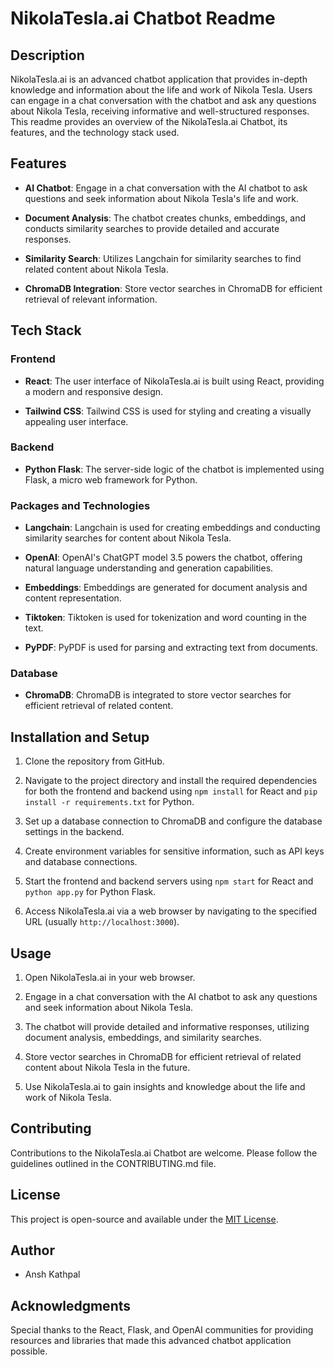 # NikolaTesla.ai Chatbot Readme

## Description
NikolaTesla.ai is an advanced chatbot application that provides in-depth knowledge and information about the life and work of Nikola Tesla. Users can engage in a chat conversation with the chatbot and ask any questions about Nikola Tesla, receiving informative and well-structured responses. This readme provides an overview of the NikolaTesla.ai Chatbot, its features, and the technology stack used.

## Features
- **AI Chatbot**: Engage in a chat conversation with the AI chatbot to ask questions and seek information about Nikola Tesla's life and work.

- **Document Analysis**: The chatbot creates chunks, embeddings, and conducts similarity searches to provide detailed and accurate responses.

- **Similarity Search**: Utilizes Langchain for similarity searches to find related content about Nikola Tesla.

- **ChromaDB Integration**: Store vector searches in ChromaDB for efficient retrieval of relevant information.

## Tech Stack
### Frontend
- **React**: The user interface of NikolaTesla.ai is built using React, providing a modern and responsive design.

- **Tailwind CSS**: Tailwind CSS is used for styling and creating a visually appealing user interface.

### Backend
- **Python Flask**: The server-side logic of the chatbot is implemented using Flask, a micro web framework for Python.

### Packages and Technologies
- **Langchain**: Langchain is used for creating embeddings and conducting similarity searches for content about Nikola Tesla.

- **OpenAI**: OpenAI's ChatGPT model 3.5 powers the chatbot, offering natural language understanding and generation capabilities.

- **Embeddings**: Embeddings are generated for document analysis and content representation.

- **Tiktoken**: Tiktoken is used for tokenization and word counting in the text.

- **PyPDF**: PyPDF is used for parsing and extracting text from documents.

### Database
- **ChromaDB**: ChromaDB is integrated to store vector searches for efficient retrieval of related content.

## Installation and Setup
1. Clone the repository from GitHub.

2. Navigate to the project directory and install the required dependencies for both the frontend and backend using `npm install` for React and `pip install -r requirements.txt` for Python.

3. Set up a database connection to ChromaDB and configure the database settings in the backend.

4. Create environment variables for sensitive information, such as API keys and database connections.

5. Start the frontend and backend servers using `npm start` for React and `python app.py` for Python Flask.

6. Access NikolaTesla.ai via a web browser by navigating to the specified URL (usually `http://localhost:3000`).

## Usage
1. Open NikolaTesla.ai in your web browser.

2. Engage in a chat conversation with the AI chatbot to ask any questions and seek information about Nikola Tesla.

3. The chatbot will provide detailed and informative responses, utilizing document analysis, embeddings, and similarity searches.

4. Store vector searches in ChromaDB for efficient retrieval of related content about Nikola Tesla in the future.

5. Use NikolaTesla.ai to gain insights and knowledge about the life and work of Nikola Tesla.

## Contributing
Contributions to the NikolaTesla.ai Chatbot are welcome. Please follow the guidelines outlined in the CONTRIBUTING.md file.

## License
This project is open-source and available under the [MIT License](LICENSE).

## Author
- Ansh Kathpal

## Acknowledgments
Special thanks to the React, Flask, and OpenAI communities for providing resources and libraries that made this advanced chatbot application possible.
